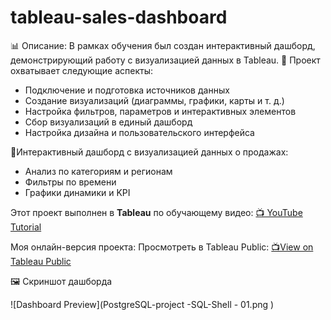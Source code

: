 # tableau-sales-dashboard
📊 Описание:
В рамках обучения был создан интерактивный дашборд, демонстрирующий работу с визуализацией данных в Tableau.
🔹 Проект охватывает следующие аспекты:
- Подключение и подготовка источников данных
- Создание визуализаций (диаграммы, графики, карты и т. д.)
- Настройка фильтров, параметров и интерактивных элементов
- Сбор визуализаций в единый дашборд
- Настройка дизайна и пользовательского интерфейса
  
🔹Интерактивный дашборд с визуализацией данных о продажах: 
- Анализ по категориям и регионам  
- Фильтры по времени   
- Графики динамики и KPI
  
Этот проект выполнен в **Tableau** по обучающему видео:  [📺 YouTube Tutorial](https://www.youtube.com/watch?v=fQcq8GpENyA&list=LL&index=77&t=8651s)

Моя онлайн-версия проекта:
Просмотреть в Tableau Public: [📺View on Tableau Public](https://public.tableau.com/app/profile/evgeniya.arzamastseva/viz/Tableau_17599865199150/Dashboard1?publish=yes)

🖼️ Скриншот дашборда

![Dashboard Preview](PostgreSQL-project -SQL-Shell - 01.png )

